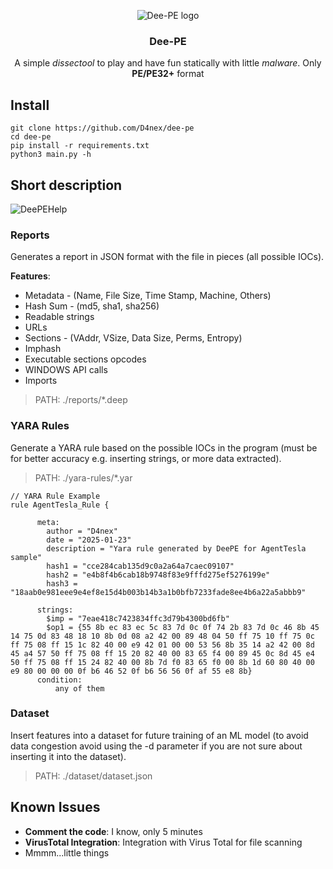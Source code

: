 <p align="center">
    <img src="https://github.com/user-attachments/assets/c05d24d7-960e-47e2-9af5-8716ca375c11" alt="Dee-PE logo">
</p>

<h3 align="center">Dee-PE</h3>
<p align="center">
    A simple <i>dissectool</i> to play and have fun statically with little <i>malware</i>. Only <b>PE/PE32+</b> format
</p>

## Install
```
git clone https://github.com/D4nex/dee-pe
cd dee-pe
pip install -r requirements.txt
python3 main.py -h
```

## Short description

![DeePEHelp](https://github.com/user-attachments/assets/fffc910c-d00d-44f9-bfdd-799a364d9728)

### Reports

Generates a report in JSON format with the file in pieces (all possible IOCs).

**Features**:
- Metadata - (Name, File Size, Time Stamp, Machine, Others)
- Hash Sum - (md5, sha1, sha256)
- Readable strings
- URLs
- Sections - (VAddr, VSize, Data Size, Perms, Entropy)
- Imphash
- Executable sections opcodes
- WINDOWS API calls
- Imports

> PATH: ./reports/*.deep

### YARA Rules

Generate a YARA rule based on the possible IOCs in the program (must be for better accuracy e.g. inserting strings, or more data extracted).
> PATH: ./yara-rules/*.yar

```yara
// YARA Rule Example
rule AgentTesla_Rule {

      meta:
        author = "D4nex"
        date = "2025-01-23"
        description = "Yara rule generated by DeePE for AgentTesla sample"
        hash1 = "cce284cab135d9c0a2a64a7caec09107"
        hash2 = "e4b8f4b6cab18b9748f83e9fffd275ef5276199e"
        hash3 = "18aab0e981eee9e4ef8e15d4b003b14b3a1b0bfb7233fade8ee4b6a22a5abbb9"

      strings:
        $imp = "7eae418c7423834ffc3d79b4300bd6fb"
        $op1 = {55 8b ec 83 ec 5c 83 7d 0c 0f 74 2b 83 7d 0c 46 8b 45 14 75 0d 83 48 18 10 8b 0d 08 a2 42 00 89 48 04 50 ff 75 10 ff 75 0c ff 75 08 ff 15 1c 82 40 00 e9 42 01 00 00 53 56 8b 35 14 a2 42 00 8d 45 a4 57 50 ff 75 08 ff 15 20 82 40 00 83 65 f4 00 89 45 0c 8d 45 e4 50 ff 75 08 ff 15 24 82 40 00 8b 7d f0 83 65 f0 00 8b 1d 60 80 40 00 e9 80 00 00 00 0f b6 46 52 0f b6 56 56 0f af 55 e8 8b}
      condition:
          any of them
```


### Dataset
Insert features into a dataset for future training of an ML model (to avoid data congestion avoid using the -d parameter if you are not sure about inserting it into the dataset).
> PATH: ./dataset/dataset.json

## Known Issues

- **Comment the code**: I know, only 5 minutes
- **VirusTotal Integration**: Integration with Virus Total for file scanning
- Mmmm...little things
